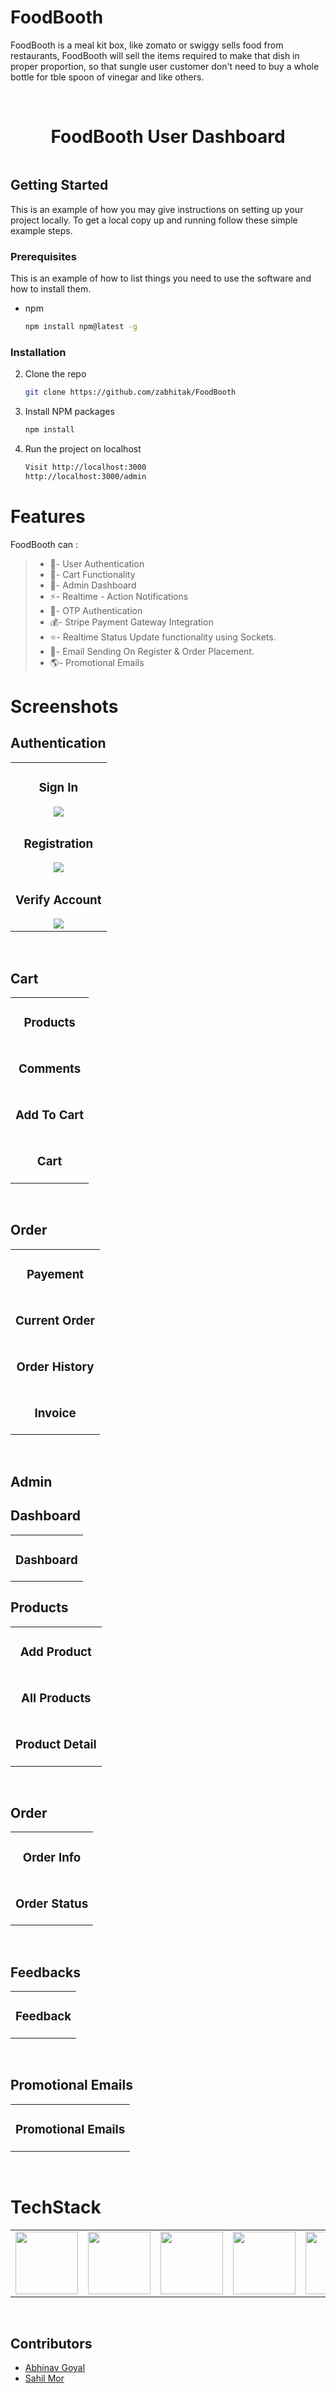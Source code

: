 # FoodBooth
FoodBooth is a meal kit box, like zomato or swiggy sells food from restaurants, FoodBooth will sell the items required to make that dish in proper proportion, so that sungle user customer don't need to buy a whole bottle for tble spoon of vinegar and like others.

<br />

<p align="center">
<h1 align="center">FoodBooth User Dashboard</h1>
</p>

<p align="center">
 <img src="https://github.com/zabhitak/FoodBooth/blob/master/Screenshots/user/dashboard.png" alt=""/>
</p>

<!-- GETTING STARTED -->
## Getting Started

This is an example of how you may give instructions on setting up your project locally.
To get a local copy up and running follow these simple example steps.

### Prerequisites

This is an example of how to list things you need to use the software and how to install them.
* npm
  ```sh
  npm install npm@latest -g
  ```

### Installation

2. Clone the repo
   ```sh
   git clone https://github.com/zabhitak/FoodBooth
   ```
3. Install NPM packages
   ```sh
   npm install
   ```
4. Run the project on localhost
   ```sh
   Visit http://localhost:3000
   http://localhost:3000/admin
   ```

# Features

FoodBooth can :
>
>* 🔐- User Authentication
>* 🛒- Cart Functionality
>* 👻- Admin Dashboard
>* ⚡- Realtime - Action Notifications
>* 📱- OTP Authentication
>* 💰- Stripe Payment Gateway Integration
>* ⭐- Realtime Status Update functionality using Sockets.
>* 📩- Email Sending On Register & Order Placement.
>* 🌎- Promotional Emails


# Screenshots
## Authentication
<table>
  <tr>
    <td align="center">
   <h3> Sign In </h3>
   <img src="https://github.com/zabhitak/FoodBooth/blob/master/Screenshots/user/login.png" /></td>
  
  </tr>
  <tr>
  <td align="center">
  <h3> Registration </h3>
   <img src="https://github.com/zabhitak/FoodBooth/blob/master/Screenshots/user/register.png" /><br />      </td>
  </tr>
  <tr>
  <td align="center">
  <h3> Verify Account </h3>
   <img src="https://github.com/zabhitak/FoodBooth/blob/master/Screenshots/user/verify_account.png" /><br />      </td>
  </tr>
  </table>

<br />


## Cart
<table>
  <tr>
    <td align="center">
   <h3>  Products </h3>
   <img src="https://github.com/zabhitak/FoodBooth/blob/master/Screenshots/user/products.png" alt=""/></td>
    </tr>
    <td align="center">
   <h3>  Comments </h3>
   <img src="https://github.com/zabhitak/FoodBooth/blob/master/Screenshots/user/comments.png" alt=""/></td>
    </tr>
    <tr>
    <td align="center">
   <h3> Add To Cart </h3>
   <img src="https://github.com/zabhitak/FoodBooth/blob/master/Screenshots/user/addToCart.png" alt=""/><br />      </td>
  </tr>
  <tr>
    <td align="center">
   <h3> Cart </h3>
   <img src="https://github.com/zabhitak/FoodBooth/blob/master/Screenshots/user/cart.png" alt=""/><br />      </td>
  </tr>
  </table>

<br />

## Order
<table>
  <tr>
    <td align="center">
        <h3> Payement </h3>
        <img src="https://github.com/zabhitak/FoodBooth/blob/master/Screenshots/user/online_payment.png" alt=""/></td>
        </tr>
        <tr>
    <td align="center">
        <h3> Current Order </h3>
        <img src="https://github.com/zabhitak/FoodBooth/blob/master/Screenshots/user/current_order.png" alt=""/><br />     
    </td>
    </tr>
    <tr>
    <td align="center">
        <h3> Order History </h3>
        <img src="https://github.com/zabhitak/FoodBooth/blob/master/Screenshots/user/order_history.png" alt=""/><br/>      
   </td>
  </tr>
    <tr>
    <td align="center">
        <h3> Invoice </h3>
        <img src="https://github.com/zabhitak/FoodBooth/blob/master/Screenshots/user/invoice.png" alt=""/><br/>      
   </td>
  </tr>
  </table>

<br />


## Admin
## Dashboard
<table>
  <tr>
    <td align="center">
        <h3> Dashboard </h3>
        <img src="https://github.com/zabhitak/FoodBooth/blob/master/Screenshots/admin/admin_dashboard.png" alt=""/></td>
        </tr>
        <tr>
  </table>

## Products
<table>
  <tr>
    <td align="center">
   <h3>  Add Product </h3>
   <img src="https://github.com/zabhitak/FoodBooth/blob/master/Screenshots/admin/addProduct.png" alt=""/></td>
    </tr>
     <td align="center">
   <h3>  All Products </h3>
   <img src="https://github.com/zabhitak/FoodBooth/blob/master/Screenshots/admin/allProducts.png" alt=""/></td>
    </tr>
      <td align="center">
   <h3> Product Detail </h3>
   <img src="https://github.com/zabhitak/FoodBooth/blob/master/Screenshots/admin/product_detail.png" alt=""/></td>
    </tr>
  </table>

<br />

## Order
<table>
  <tr>
    <td align="center">
   <h3>  Order Info </h3>
   <img src="https://github.com/zabhitak/FoodBooth/blob/master/Screenshots/admin/order_info.png" alt=""/></td>
    </tr>
     <td align="center">
   <h3>  Order Status </h3>
   <img src="https://github.com/zabhitak/FoodBooth/blob/master/Screenshots/admin/order_status.png" alt=""/></td>
    </tr>
  </table>

<br />

## Feedbacks
<table>
  <tr>
    <td align="center">
   <h3>  Feedback </h3>
   <img src="https://github.com/zabhitak/FoodBooth/blob/master/Screenshots/admin/feekbacks.png" alt=""/></td>
    </tr>
  </table>
<br />

## Promotional Emails
<table>
  <tr>
    <td align="center">
   <h3>  Promotional Emails </h3>
   <img src="https://github.com/zabhitak/FoodBooth/blob/master/Screenshots/admin/promotional_emails.png" alt=""/></td>
    </tr>
  </table>
<br />


# TechStack
<table>
  <tr>
    <td><img src="https://github.com/zabhitak/FoodBooth/tree/master/Screenshots/tools/node.jpg" width="100px" height="100px" /></td>
    <td><img src="https://github.com/zabhitak/FoodBooth/blob/master/Screenshots/tools/mongoose.png" width="100px" height="100px" /></td>
    <td><img src="https://github.com/zabhitak/FoodBooth/blob/master/Screenshots/tools/bootstrap.jpg"  width="100px" height="100px"></td>
    <td><img src="https://github.com/zabhitak/FoodBooth/blob/master/Screenshots/tools/socket.png"  width="100px" height="100px"></td>
    <td><img src="https://github.com/zabhitak/FoodBooth/blob/master/Screenshots/tools/stripe.png"  width="100px" height="100px"></td>
  </tr>
  </table>


<br />


## Contributors 
* [Abhinav Goyal](https://github.com/zabhitak)  
* [Sahil Mor](https://github.com/sahil-mor)  


